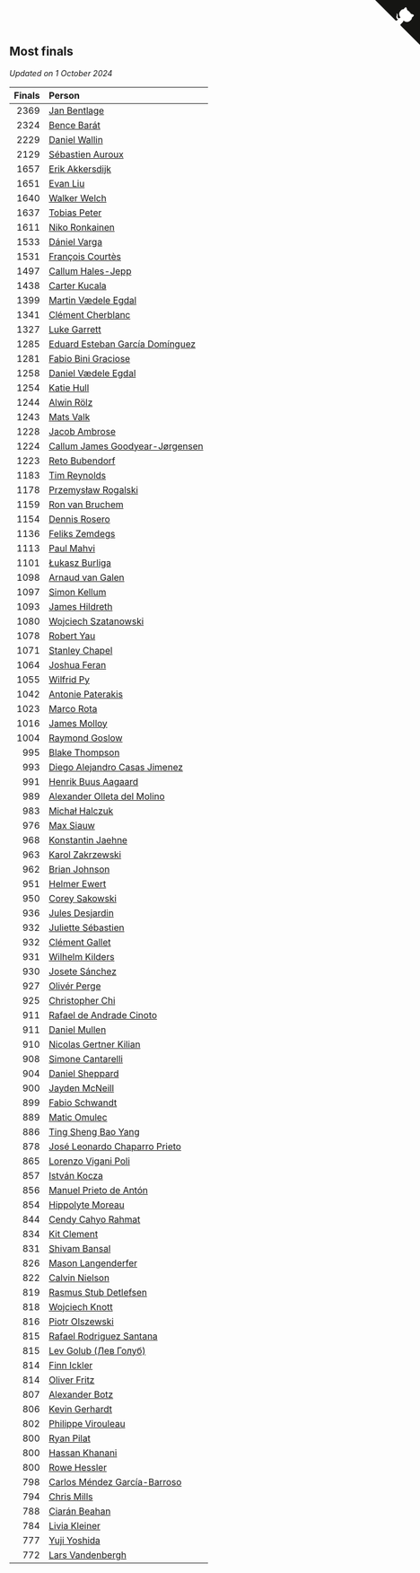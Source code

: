 ## Most finals

*Updated on  1 October 2024*

| Finals | Person |
| ---: | :--- |
| 2369 | [Jan Bentlage](https://www.worldcubeassociation.org/persons/2010BENT01) |
| 2324 | [Bence Barát](https://www.worldcubeassociation.org/persons/2008BARA01) |
| 2229 | [Daniel Wallin](https://www.worldcubeassociation.org/persons/2013WALL03) |
| 2129 | [Sébastien Auroux](https://www.worldcubeassociation.org/persons/2008AURO01) |
| 1657 | [Erik Akkersdijk](https://www.worldcubeassociation.org/persons/2005AKKE01) |
| 1651 | [Evan Liu](https://www.worldcubeassociation.org/persons/2009LIUE01) |
| 1640 | [Walker Welch](https://www.worldcubeassociation.org/persons/2011WELC01) |
| 1637 | [Tobias Peter](https://www.worldcubeassociation.org/persons/2014PETE03) |
| 1611 | [Niko Ronkainen](https://www.worldcubeassociation.org/persons/2010RONK01) |
| 1533 | [Dániel Varga](https://www.worldcubeassociation.org/persons/2008VARG01) |
| 1531 | [François Courtès](https://www.worldcubeassociation.org/persons/2008COUR01) |
| 1497 | [Callum Hales-Jepp](https://www.worldcubeassociation.org/persons/2012HALE01) |
| 1438 | [Carter Kucala](https://www.worldcubeassociation.org/persons/2015KUCA01) |
| 1399 | [Martin Vædele Egdal](https://www.worldcubeassociation.org/persons/2013EGDA02) |
| 1341 | [Clément Cherblanc](https://www.worldcubeassociation.org/persons/2014CHER05) |
| 1327 | [Luke Garrett](https://www.worldcubeassociation.org/persons/2017GARR05) |
| 1285 | [Eduard Esteban García Domínguez](https://www.worldcubeassociation.org/persons/2011EDUA01) |
| 1281 | [Fabio Bini Graciose](https://www.worldcubeassociation.org/persons/2010GRAC02) |
| 1258 | [Daniel Vædele Egdal](https://www.worldcubeassociation.org/persons/2013EGDA01) |
| 1254 | [Katie Hull](https://www.worldcubeassociation.org/persons/2010HULL01) |
| 1244 | [Alwin Rölz](https://www.worldcubeassociation.org/persons/2016ROLZ01) |
| 1243 | [Mats Valk](https://www.worldcubeassociation.org/persons/2007VALK01) |
| 1228 | [Jacob Ambrose](https://www.worldcubeassociation.org/persons/2010AMBR01) |
| 1224 | [Callum James Goodyear-Jørgensen](https://www.worldcubeassociation.org/persons/2012GOOD02) |
| 1223 | [Reto Bubendorf](https://www.worldcubeassociation.org/persons/2012BUBE01) |
| 1183 | [Tim Reynolds](https://www.worldcubeassociation.org/persons/2005REYN01) |
| 1178 | [Przemysław Rogalski](https://www.worldcubeassociation.org/persons/2013ROGA02) |
| 1159 | [Ron van Bruchem](https://www.worldcubeassociation.org/persons/2003BRUC01) |
| 1154 | [Dennis Rosero](https://www.worldcubeassociation.org/persons/2010ROSE03) |
| 1136 | [Feliks Zemdegs](https://www.worldcubeassociation.org/persons/2009ZEMD01) |
| 1113 | [Paul Mahvi](https://www.worldcubeassociation.org/persons/2012MAHV01) |
| 1101 | [Łukasz Burliga](https://www.worldcubeassociation.org/persons/2013BURL01) |
| 1098 | [Arnaud van Galen](https://www.worldcubeassociation.org/persons/2006GALE01) |
| 1097 | [Simon Kellum](https://www.worldcubeassociation.org/persons/2016KELL12) |
| 1093 | [James Hildreth](https://www.worldcubeassociation.org/persons/2009HILD01) |
| 1080 | [Wojciech Szatanowski](https://www.worldcubeassociation.org/persons/2011SZAT01) |
| 1078 | [Robert Yau](https://www.worldcubeassociation.org/persons/2009YAUR01) |
| 1071 | [Stanley Chapel](https://www.worldcubeassociation.org/persons/2016CHAP04) |
| 1064 | [Joshua Feran](https://www.worldcubeassociation.org/persons/2011FERA01) |
| 1055 | [Wilfrid Py](https://www.worldcubeassociation.org/persons/2016PYWI01) |
| 1042 | [Antonie Paterakis](https://www.worldcubeassociation.org/persons/2012PATE01) |
| 1023 | [Marco Rota](https://www.worldcubeassociation.org/persons/2009ROTA01) |
| 1016 | [James Molloy](https://www.worldcubeassociation.org/persons/2011MOLL01) |
| 1004 | [Raymond Goslow](https://www.worldcubeassociation.org/persons/2014GOSL01) |
| 995 | [Blake Thompson](https://www.worldcubeassociation.org/persons/2010THOM03) |
| 993 | [Diego Alejandro Casas Jimenez](https://www.worldcubeassociation.org/persons/2014JIME05) |
| 991 | [Henrik Buus Aagaard](https://www.worldcubeassociation.org/persons/2006BUUS01) |
| 989 | [Alexander Olleta del Molino](https://www.worldcubeassociation.org/persons/2008OLLE01) |
| 983 | [Michał Halczuk](https://www.worldcubeassociation.org/persons/2006HALC01) |
| 976 | [Max Siauw](https://www.worldcubeassociation.org/persons/2017SIAU02) |
| 968 | [Konstantin Jaehne](https://www.worldcubeassociation.org/persons/2015JAEH01) |
| 963 | [Karol Zakrzewski](https://www.worldcubeassociation.org/persons/2014ZAKR01) |
| 962 | [Brian Johnson](https://www.worldcubeassociation.org/persons/2013JOHN10) |
| 951 | [Helmer Ewert](https://www.worldcubeassociation.org/persons/2015EWER01) |
| 950 | [Corey Sakowski](https://www.worldcubeassociation.org/persons/2011SAKO01) |
| 936 | [Jules Desjardin](https://www.worldcubeassociation.org/persons/2010DESJ01) |
| 932 | [Juliette Sébastien](https://www.worldcubeassociation.org/persons/2014SEBA01) |
| 932 | [Clément Gallet](https://www.worldcubeassociation.org/persons/2004GALL02) |
| 931 | [Wilhelm Kilders](https://www.worldcubeassociation.org/persons/2010KILD02) |
| 930 | [Josete Sánchez](https://www.worldcubeassociation.org/persons/2015SANC18) |
| 927 | [Olivér Perge](https://www.worldcubeassociation.org/persons/2007PERG01) |
| 925 | [Christopher Chi](https://www.worldcubeassociation.org/persons/2014CHIC01) |
| 911 | [Rafael de Andrade Cinoto](https://www.worldcubeassociation.org/persons/2007CINO01) |
| 911 | [Daniel Mullen](https://www.worldcubeassociation.org/persons/2016MULL04) |
| 910 | [Nicolas Gertner Kilian](https://www.worldcubeassociation.org/persons/2013GERT01) |
| 908 | [Simone Cantarelli](https://www.worldcubeassociation.org/persons/2012CANT02) |
| 904 | [Daniel Sheppard](https://www.worldcubeassociation.org/persons/2009SHEP01) |
| 900 | [Jayden McNeill](https://www.worldcubeassociation.org/persons/2012MCNE01) |
| 899 | [Fabio Schwandt](https://www.worldcubeassociation.org/persons/2014SCHW02) |
| 889 | [Matic Omulec](https://www.worldcubeassociation.org/persons/2010OMUL02) |
| 886 | [Ting Sheng Bao Yang](https://www.worldcubeassociation.org/persons/2008BAOY01) |
| 878 | [José Leonardo Chaparro Prieto](https://www.worldcubeassociation.org/persons/2011CHAP01) |
| 865 | [Lorenzo Vigani Poli](https://www.worldcubeassociation.org/persons/2007POLI01) |
| 857 | [István Kocza](https://www.worldcubeassociation.org/persons/2005KOCZ01) |
| 856 | [Manuel Prieto de Antón](https://www.worldcubeassociation.org/persons/2015ANTO04) |
| 854 | [Hippolyte Moreau](https://www.worldcubeassociation.org/persons/2008MORE02) |
| 844 | [Cendy Cahyo Rahmat](https://www.worldcubeassociation.org/persons/2010RAHM02) |
| 834 | [Kit Clement](https://www.worldcubeassociation.org/persons/2008CLEM01) |
| 831 | [Shivam Bansal](https://www.worldcubeassociation.org/persons/2011BANS02) |
| 826 | [Mason Langenderfer](https://www.worldcubeassociation.org/persons/2013LANG03) |
| 822 | [Calvin Nielson](https://www.worldcubeassociation.org/persons/2014NIEL03) |
| 819 | [Rasmus Stub Detlefsen](https://www.worldcubeassociation.org/persons/2014DETL01) |
| 818 | [Wojciech Knott](https://www.worldcubeassociation.org/persons/2011KNOT01) |
| 816 | [Piotr Olszewski](https://www.worldcubeassociation.org/persons/2013OLSZ02) |
| 815 | [Rafael Rodriguez Santana](https://www.worldcubeassociation.org/persons/2012SANT12) |
| 815 | [Lev Golub (Лев Голуб)](https://www.worldcubeassociation.org/persons/2014HOLU01) |
| 814 | [Finn Ickler](https://www.worldcubeassociation.org/persons/2012ICKL01) |
| 814 | [Oliver Fritz](https://www.worldcubeassociation.org/persons/2014FRIT02) |
| 807 | [Alexander Botz](https://www.worldcubeassociation.org/persons/2013BOTZ01) |
| 806 | [Kevin Gerhardt](https://www.worldcubeassociation.org/persons/2013GERH01) |
| 802 | [Philippe Virouleau](https://www.worldcubeassociation.org/persons/2008VIRO01) |
| 800 | [Ryan Pilat](https://www.worldcubeassociation.org/persons/2016PILA03) |
| 800 | [Hassan Khanani](https://www.worldcubeassociation.org/persons/2018KHAN26) |
| 800 | [Rowe Hessler](https://www.worldcubeassociation.org/persons/2007HESS01) |
| 798 | [Carlos Méndez García-Barroso](https://www.worldcubeassociation.org/persons/2010GARC02) |
| 794 | [Chris Mills](https://www.worldcubeassociation.org/persons/2014MILL04) |
| 788 | [Ciarán Beahan](https://www.worldcubeassociation.org/persons/2012BEAH01) |
| 784 | [Livia Kleiner](https://www.worldcubeassociation.org/persons/2013KLEI03) |
| 777 | [Yuji Yoshida](https://www.worldcubeassociation.org/persons/2015YOSH01) |
| 772 | [Lars Vandenbergh](https://www.worldcubeassociation.org/persons/2003VAND01) |


<a href="https://github.com/jonatanklosko/wca_statistics" class="github-corner" aria-label="View source on Github"><svg width="80" height="80" viewBox="0 0 250 250" style="fill:#151513; color:#fff; position: absolute; top: 0; border: 0; right: 0;" aria-hidden="true"><path d="M0,0 L115,115 L130,115 L142,142 L250,250 L250,0 Z"></path><path d="M128.3,109.0 C113.8,99.7 119.0,89.6 119.0,89.6 C122.0,82.7 120.5,78.6 120.5,78.6 C119.2,72.0 123.4,76.3 123.4,76.3 C127.3,80.9 125.5,87.3 125.5,87.3 C122.9,97.6 130.6,101.9 134.4,103.2" fill="currentColor" style="transform-origin: 130px 106px;" class="octo-arm"></path><path d="M115.0,115.0 C114.9,115.1 118.7,116.5 119.8,115.4 L133.7,101.6 C136.9,99.2 139.9,98.4 142.2,98.6 C133.8,88.0 127.5,74.4 143.8,58.0 C148.5,53.4 154.0,51.2 159.7,51.0 C160.3,49.4 163.2,43.6 171.4,40.1 C171.4,40.1 176.1,42.5 178.8,56.2 C183.1,58.6 187.2,61.8 190.9,65.4 C194.5,69.0 197.7,73.2 200.1,77.6 C213.8,80.2 216.3,84.9 216.3,84.9 C212.7,93.1 206.9,96.0 205.4,96.6 C205.1,102.4 203.0,107.8 198.3,112.5 C181.9,128.9 168.3,122.5 157.7,114.1 C157.9,116.9 156.7,120.9 152.7,124.9 L141.0,136.5 C139.8,137.7 141.6,141.9 141.8,141.8 Z" fill="currentColor" class="octo-body"></path></svg></a><style>.github-corner:hover .octo-arm{animation:octocat-wave 560ms ease-in-out}@keyframes octocat-wave{0%,100%{transform:rotate(0)}20%,60%{transform:rotate(-25deg)}40%,80%{transform:rotate(10deg)}}@media (max-width:500px){.github-corner:hover .octo-arm{animation:none}.github-corner .octo-arm{animation:octocat-wave 560ms ease-in-out}}</style>
